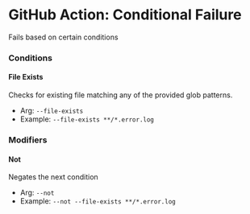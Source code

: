# GitHub Action: Conditional Failure
Fails based on certain conditions

### Conditions
#### File Exists
Checks for existing file matching any of the provided glob patterns.
* Arg: `--file-exists`
* Example: `--file-exists **/*.error.log`


### Modifiers
#### Not
Negates the next condition
* Arg: `--not`
* Example: `--not --file-exists **/*.error.log`
